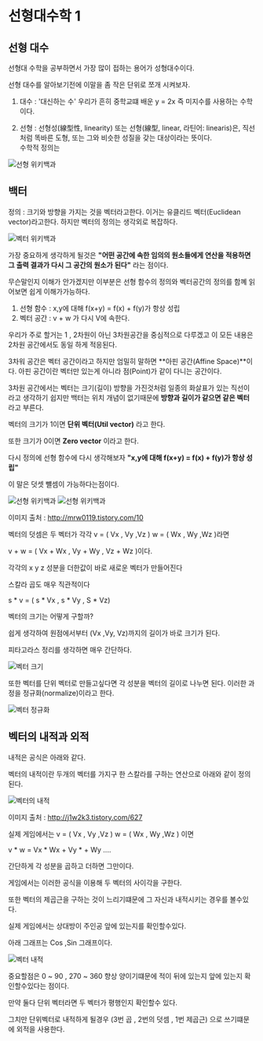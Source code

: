 # 선형대수학 1

## 선형 대수

선형대 수학을 공부하면서 가장 많이 접하는 용어가 성형대수이다.

선형 대수를 알아보기전에 이말을 좀 작은 단위로 쪼개 시켜보자.

1) 대수 : '대신하는 수' 우리가 흔히 중학교떄 배운 y = 2x  즉 미지수를 사용하는 수학이다.

2) 선형 : 선형성(線型性, linearity) 또는 선형(線型, linear, 라틴어: linearis)은, 직선처럼 똑바른 도형, 
또는 그와 비슷한 성질을 갖는 대상이라는 뜻이다.  
수학적 정의는 

![선형 위키백과](https://github.com/rinechran/programLab/blob/master/Linearity/img/linearity1.png)

## 백터

정의 : 크기와 방향을 가지는 것을 벡터라고한다. 이거는 유클리드 벡터(Euclidean vector)라고한다.
하지만 벡터의 정의는 생각외로 복잡하다.

![벡터 위키백과](https://github.com/rinechran/programLab/blob/master/Linearity/img/linearity2.png)

가장 중요하게 생각하게 될것은 **"어떤 공간에 속한 임의의 원소들에게 연산을 적용하면 그 출력 결과가 다시 그 공간의 원소가 된다"** 라는 점이다.

무슨말인지 이해가 안가겠지만 이부분은 선형 함수의 정의와 벡터공간의 정의를 함꼐 읽어보면 쉽게 이해가가능하다.

1) 선형 함수 : x,y에 대해 f(x+y) = f(x) + f(y)가 항상 성립
2) 벡터 공간 : v + w 가 다시 V에 속한다.

우리가 주로 할거는 1 , 2차원이 아닌 3차원공간을 중심적으로 다루겠고 이 모든 내용은 2차원 공간에서도 
동일 하게 적응된다.


3차워 공간은 벡터 공간이라고 하지만 엄밀히 말하면 **아핀 공간(Affine Space)**이다.
아핀 공간이란 벡터만 있는게 아니라 점(Point)가 같이 다니는 공간이다.

3차원 공간에서는 벡터는 크기(길이) 방향을 가진것처럼 일종의 화살표가 있는 직선이라고 생각하기 
쉽지만 백터는 위치 개념이 없기때문에 **방향과 길이가 같으면 같은 벡터** 라고 부른다.

벡터의 크기가 1이면 **단위 벡터(Util vector)** 라고 한다.

또한 크기가 0이면 **Zero vector** 이라고 한다.

다시 정의에 선형 함수에 다시 생각해보자 **"x,y에 대해 f(x+y) = f(x) + f(y)가 항상 성립"** 

이 말은 덧셋 뺼셈이 가능하다는점이다.

![선형 위키백과](https://github.com/rinechran/programLab/blob/master/Linearity/img/linearity3.png)
![선형 위키백과](https://github.com/rinechran/programLab/blob/master/Linearity/img/linearity4.png)

이미지 출처 : http://mrw0119.tistory.com/10

벡터의 덧셈은 두 벡터가 각각 v = ( Vx , Vy ,Vz ) w = ( Wx , Wy ,Wz )라면

v + w = ( Vx + Wx , Vy + Wy , Vz + Wz )이다.

각각의 x y z 성분을 더한값이 바로 새로운 벡터가 만들어진다 

스칼라 곱도 매우 직관적이다 

s * v = ( s * Vx , s * Vy , S * Vz)

벡터의 크기는 어떻게 구할까? 

쉽게 생각하여 원점에서부터 (Vx ,Vy, Vz)까지의 길이가 바로 크기가 된다.

피타고라스 정리를 생각하면 매우 간단하다.

![벡터 크기](https://github.com/rinechran/programLab/blob/master/Linearity/img/linearity5.png)

또한 벡터를 단위 벡터로 만들고싶다면 각 성분을 벡터의 길이로 나누면 된다. 
이러한 과정을 정규화(normalize)이라고 한다.

![벡터 정규화](https://github.com/rinechran/programLab/blob/master/Linearity/img/linearity6.png)


## 벡터의 내적과 외적

내적은 공식은 아래와 같다.

벡터의 내적이란 두개의 벡터를 가지구 한 스칼라를 구하는 연산으로 아래와 같이 정의된다.

![벡터의 내적](https://github.com/rinechran/programLab/blob/master/Linearity/img/linearity7.png)

이미지 출처 : http://j1w2k3.tistory.com/627

실제 게임에서는 v = ( Vx , Vy ,Vz ) w = ( Wx , Wy ,Wz ) 이면 

v * w = Vx * Wx + Vy * + Wy ....

간단하게 각 성분을 곱하고 더하면 그만이다.

게임에서는 이러한 공식을 이용해 두 벡터의 사이각을 구한다.

또한 벡터의 제곱근을 구하는 것이 느리기떄문에 그 자신과 내적시키는 경우를 볼수있다.

실제 게임에서는 상대방이 주인공 앞에 있는지를 확인할수있다.

아래 그래프는 Cos ,Sin 그래프이다. 

![벡터 내적 ](https://github.com/rinechran/programLab/blob/master/Linearity/img/linearityTangentFunction.png)

중요할점은 0 ~ 90 , 270 ~ 360 향상 양이기떄문에 적이 뒤에 있는지 앞에 있는지 확인할수있다는 점이다.

만약 둘다 단위 벡터라면 두 벡터가 평행인지 확인할수 있다.

그치만 단위벡터로 내적하게 될경우  (3번 곱 , 2번의 덧셈 , 1번 제곱근) 으로 쓰기떄문에 외적을 사용한다.



